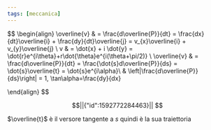```yaml
---
tags: [meccanica]
---
```

$$
\begin{align}
\overline{v} &  = \frac{d\overline{P}}{dt} = \frac{dx}{dt}\overline{i} + \frac{dy}{dt}\overline{j} = v_{x}\overline{i} + v_{y}\overline{j} \\
v  & = \dot{x} + i \dot{y} = \dot{r}e^{i\theta}+r\dot{\theta}e^{i(\theta+\pi/2)} \\
\overline{v}  & = \frac{d\overline{P}}{dt} = \frac{\dot{s}d\overline{P}}{ds} = \dot{s}\overline{t} = \dot{s}e^{i\alpha}\\
 &  \left|\frac{d\overline{P}}{ds}\right| = 1, \tan\alpha=\frac{dy}{dx}

\end{align}
$$

```math
||{"id":1592772284463}||


```
$\overline{t}$ è il versore tangente a $s$ quindi è la sua traiettoria